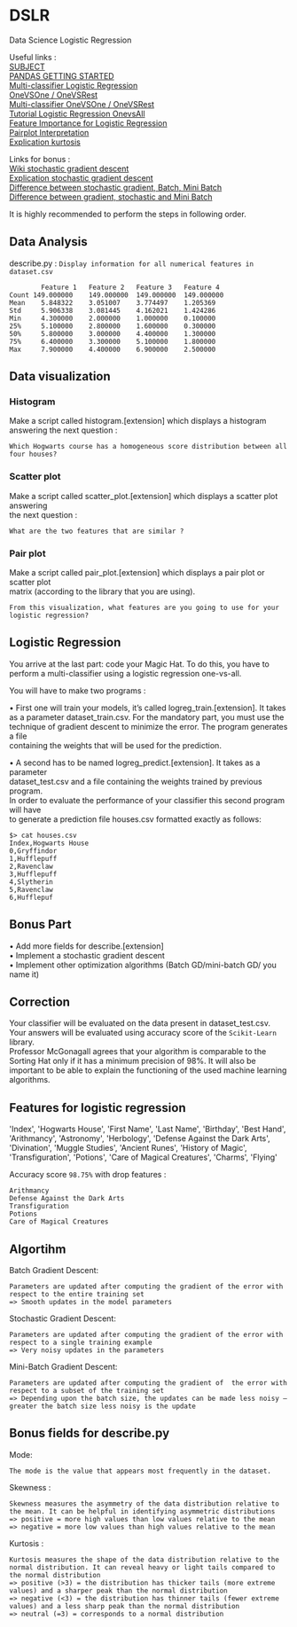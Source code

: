 # DSLR
Data Science Logistic Regression  

Useful links :  
[SUBJECT](https://cdn.intra.42.fr/pdf/pdf/66152/en.subject.pdf)  
[PANDAS GETTING STARTED](https://pandas.pydata.org/docs/getting_started/index.html#getting-started)  
[Multi-classifier Logistic Regression](https://www.cs.rice.edu/~as143/COMP642_Spring22/Scribes/Lect5)  
[OneVSOne / OneVSRest](https://machinelearningmastery.com/one-vs-rest-and-one-vs-one-for-multi-class-classification/)  
[Multi-classifier OneVSOne / OneVSRest](https://towardsdatascience.com/multi-class-classification-one-vs-all-one-vs-one-94daed32a87b)  
[Tutorial Logistic Regression OnevsAll](https://medium.com/analytics-vidhya/logistic-regression-from-scratch-multi-classification-with-onevsall-d5c2acf0c37c)  
[Feature Importance for Logistic Regression](https://forecastegy.com/posts/feature-importance-in-logistic-regression/)  
[Pairplot Interpretation](https://medium.com/analytics-vidhya/pairplot-visualization-16325cd725e6)  
[Explication kurtosis](https://towardsdatascience.com/kurtosis-how-to-how-to-explain-to-a-10-year-old-a3224e615860)  

Links for bonus :  
[Wiki stochastic gradient descent](https://fr.wikipedia.org/wiki/Algorithme_du_gradient_stochastique)  
[Explication stochastic gradient descent](https://towardsdatascience.com/stochastic-gradient-descent-clearly-explained-53d239905d31)  
[Difference between stochastic gradient, Batch, Mini Batch](https://towardsdatascience.com/batch-mini-batch-stochastic-gradient-descent-7a62ecba642a)  
[Difference between gradient, stochastic and Mini Batch](https://www.baeldung.com/cs/gradient-stochastic-and-mini-batch)  

It is highly recommended to perform the steps in following order.  

## Data Analysis  

describe.py : `Display information for all numerical features in dataset.csv`  

	        Feature 1   Feature 2   Feature 3   Feature 4
	Count 149.000000    149.000000  149.000000  149.000000
	Mean    5.848322    3.051007    3.774497    1.205369
	Std     5.906338    3.081445    4.162021    1.424286
	Min     4.300000    2.000000    1.000000    0.100000
	25%     5.100000    2.800000    1.600000    0.300000
	50%     5.800000    3.000000    4.400000    1.300000
	75%     6.400000    3.300000    5.100000    1.800000
	Max     7.900000    4.400000    6.900000    2.500000

## Data visualization  

### Histogram  
Make a script called histogram.[extension] which displays a histogram answering the
next question :  

    Which Hogwarts course has a homogeneous score distribution between all four houses?

### Scatter plot  

Make a script called scatter_plot.[extension] which displays a scatter plot answering  
the next question :  

    What are the two features that are similar ?

### Pair plot  

Make a script called pair_plot.[extension] which displays a pair plot or scatter plot  
matrix (according to the library that you are using).  

    From this visualization, what features are you going to use for your logistic regression?

## Logistic Regression  

You arrive at the last part: code your Magic Hat. To do this, you have to perform a
multi-classifier using a logistic regression one-vs-all.  

You will have to make two programs :  

• First one will train your models, it’s called logreg_train.[extension]. It takes  
as a parameter dataset_train.csv. For the mandatory part, you must use the  
technique of gradient descent to minimize the error. The program generates a file  
containing the weights that will be used for the prediction.  

• A second has to be named logreg_predict.[extension]. It takes as a parameter  
dataset_test.csv and a file containing the weights trained by previous program.  
In order to evaluate the performance of your classifier this second program will have  
to generate a prediction file houses.csv formatted exactly as follows:  

    $> cat houses.csv
    Index,Hogwarts House
    0,Gryffindor
    1,Hufflepuff
    2,Ravenclaw
    3,Hufflepuff
    4,Slytherin
    5,Ravenclaw
    6,Hufflepuf

## Bonus Part  

• Add more fields for describe.[extension]  
• Implement a stochastic gradient descent  
• Implement other optimization algorithms (Batch GD/mini-batch GD/ you name it)  

## Correction

Your classifier will be evaluated on the data present in dataset_test.csv.  
Your answers will be evaluated using accuracy score of the `Scikit-Learn` library.  
Professor McGonagall agrees that your algorithm is comparable to the Sorting Hat only if it has a
minimum precision of 98%.
It will also be important to be able to explain the functioning of the used machine learning algorithms.

## Features for logistic regression

'Index', 'Hogwarts House', 'First Name', 'Last Name', 'Birthday', 'Best Hand', 'Arithmancy', 'Astronomy', 'Herbology', 'Defense Against the Dark Arts', 'Divination', 'Muggle Studies', 'Ancient Runes', 'History of Magic', 'Transfiguration', 'Potions', 'Care of Magical Creatures', 'Charms', 'Flying'

Accuracy score `98.75%` with drop features :

    Arithmancy
    Defense Against the Dark Arts
    Transfiguration
    Potions
    Care of Magical Creatures


## Algortihm

Batch Gradient Descent: 
    
    Parameters are updated after computing the gradient of the error with respect to the entire training set
    => Smooth updates in the model parameters

Stochastic Gradient Descent: 

    Parameters are updated after computing the gradient of the error with respect to a single training example
    => Very noisy updates in the parameters

Mini-Batch Gradient Descent: 
    
    Parameters are updated after computing the gradient of  the error with respect to a subset of the training set
    => Depending upon the batch size, the updates can be made less noisy – greater the batch size less noisy is the update

## Bonus fields for describe.py

Mode:

    The mode is the value that appears most frequently in the dataset.

Skewness : 

    Skewness measures the asymmetry of the data distribution relative to the mean. It can be helpful in identifying asymmetric distributions
    => positive = more high values than low values relative to the mean
    => negative = more low values than high values relative to the mean

Kurtosis : 

    Kurtosis measures the shape of the data distribution relative to the normal distribution. It can reveal heavy or light tails compared to the normal distribution
    => positive (>3) = the distribution has thicker tails (more extreme values) and a sharper peak than the normal distribution
    => negative (<3) = the distribution has thinner tails (fewer extreme values) and a less sharp peak than the normal distribution
    => neutral (=3) = corresponds to a normal distribution